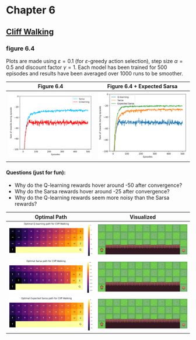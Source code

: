 # Chapter 6

## [Cliff Walking](https://gymnasium.farama.org/environments/toy_text/cliff_walking/)

### figure 6.4
Plots are made using $\varepsilon = 0.1$ (for $\varepsilon$-greedy action selection), step size $\alpha=0.5$ and discount factor $\gamma = 1$. 
Each model has been trained for 500 episodes and results have been averaged over 1000 runs to be smoother.

| Figure 6.4 | Figure 6.4 + Expected Sarsa | 
|:----------:| :------------------------: |
| ![figure_6_4](https://github.com/RamtinMoslemi/reinforcement-learning-an-introduction/blob/master/images/chapter06/figure_6_4.png) | ![figure_6_4_+](https://github.com/RamtinMoslemi/reinforcement-learning-an-introduction/blob/master/images/chapter06/figure_6_4+.png)

#### Questions (just for fun):
- Why do the Q-learning rewards hover around -50 after convergence?
- Why do the Sarsa rewards hover around -25 after convergence?
- Why do the Q-learning rewards seem more noisy than the Sarsa rewards?


|                                                                         Optimal Path                                                                          |                                                                           Visualized                                                                           | 
|:-------------------------------------------------------------------------------------------------------------------------------------------------------------:|:--------------------------------------------------------------------------------------------------------------------------------------------------------------:|
|   <img src="https://github.com/RamtinMoslemi/reinforcement-learning-an-introduction/blob/master/images/chapter06/q_learning_optimal_path.png" width="720">   |   <img src="https://github.com/RamtinMoslemi/reinforcement-learning-an-introduction/blob/master/images/chapter06/q_learning_cliff_walking.gif">   |
|     <img src="https://github.com/RamtinMoslemi/reinforcement-learning-an-introduction/blob/master/images/chapter06/sarsa_optimal_path.png" width="720">      |     <img src="https://github.com/RamtinMoslemi/reinforcement-learning-an-introduction/blob/master/images/chapter06/sarsa_cliff_walking.gif">      |
| <img src="https://github.com/RamtinMoslemi/reinforcement-learning-an-introduction/blob/master/images/chapter06/expected_sarsa_optimal_path.png" width="720"> | <img src="https://github.com/RamtinMoslemi/reinforcement-learning-an-introduction/blob/master/images/chapter06/expected_sarsa_cliff_walking.gif"> |
